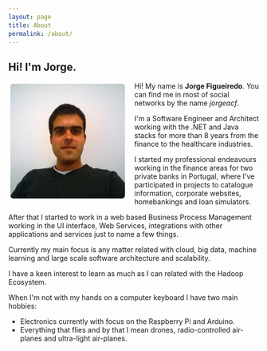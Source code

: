 ```yaml
---
layout: page
title: About
permalink: /about/
---
```


## Hi! I'm Jorge.

<img src="/assets/img/me.jpg" style="float:left;margin:0 15px 0 0;" />

Hi! My name is **Jorge Figueiredo**. You can find me in most of social networks by the name *jorgeacf*. 

I'm a Software Engineer and Architect working with the .NET and Java stacks for more than 8 years from the finance to the healthcare industries.

I started my professional endeavours working in the finance areas for two private banks in Portugal, where I've participated in projects to catalogue information, corporate websites, homebankings and loan simulators.

After that I started to work in a web based Business Process Management working in the UI interface, Web Services, integrations with other applications and services just to name a few things. 

Currently my main focus is any matter related with cloud, big data, machine learning and large scale software architecture and scalability.

I have a keen interest to learn as much as I can related with the Hadoop Ecosystem. 

When I'm not with my hands on a computer keyboard I have two main hobbies:

* Electronics currently with focus on the Raspberry Pi and Arduino. 
* Everything that flies and by that I mean drones, radio-controlled air-planes and ultra-light air-planes.
